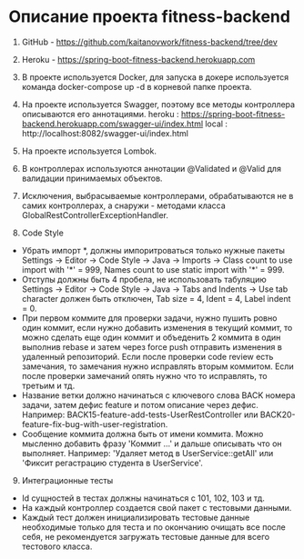 Описание проекта fitness-backend
=====================================

1) GitHub - https://github.com/kaitanovwork/fitness-backend/tree/dev

2) Heroku - https://spring-boot-fitness-backend.herokuapp.com

3) В проекте используется Docker, для запуска в докере используется команда docker-compose up -d в корневой папке проекта.

4) На проекте используется Swagger, поэтому все методы контроллера описываются его аннотациями.
   heroku : https://spring-boot-fitness-backend.herokuapp.com/swagger-ui/index.html
   local : http://localhost:8082/swagger-ui/index.html

5) На проекте используется Lombok.

6) В контроллерах используются аннотации @Validated и @Valid для валидации принимаемых объектов.

7) Исключения, выбрасываемые контроллерами, обрабатываются не в самих контроллерах, а снаружи - методами класса GlobalRestControllerExceptionHandler.

8) Code Style
* Убрать импорт \*, должны импоритроваться только нужные пакеты Settings -> Editor -> Code Style -> Java -> Imports -> Class count to use import with '\*' = 999, Names count to use static import with '\*' = 999.
* Отступы должны быть 4 пробела, не использовать табуляцию Settings -> Editor -> Code Style -> Java -> Tabs and Indents -> Use tab character должен быть отключен, Tab size = 4, Ident = 4, Label indent = 0.
* При первом коммите для проверки задачи, нужно пушить ровно один коммит, если нужно добавить изменения в текущий коммит, то можно сделать еще один коммит и объеденить 2 коммита в один выполнив rebase и затем через force push отправить изменения в удаленный репозиторий. Если после проверки code review есть замечания, то замечания нужно исправлять вторым коммитом. Если после проверки замечаний опять нужно что то исправлять, то третьим и тд.  
* Название ветки должно начинаться с ключевого слова BACK номера задачи, затем дефис feature и потом описание через дефис. Например: BACK15-feature-add-tests-UserRestController или BACK20-feature-fix-bug-with-user-registration.
* Сообщение коммита должна быть от имени коммита. Можно мысленно добавить фразу 'Коммит ...' и дальше описывать что он выполняет. Например: 'Удаляет метод в UserService::getAll' или 'Фиксит регастрацию студента в UserService'.

9) Интеграционные тесты
* Id сущностей в тестах должны начинаться с 101, 102, 103 и тд.
* На каждый контроллер создается свой пакет с тестовыми данными.
* Каждый тест должен инициализировать тестовые данные необходимые только для теста и по окончанию очищать все после себя, не рекомендуется загружать тестовые данные для всего тестового класса.